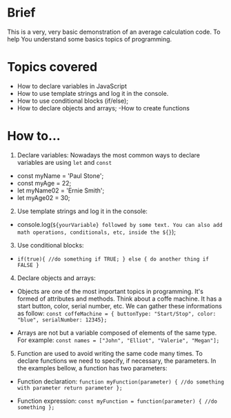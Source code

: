 # Brief
This is a very, very basic demonstration of an average calculation code. To help You understand
some basics topics of programming.

# Topics covered
- How to declare variables in JavaScript
- How to use template strings and log it in the console.
- How to use conditional blocks (if/else);
- How to declare objects and arrays;
-How to create functions
 
# How to...
1) Declare variables:
  Nowadays the most common ways to declare variables are using `let` and `const`
  * const myName = 'Paul Stone';
  * const myAge = 22;
  * let myName02 = 'Ernie Smith';
  * let myAge02 = 30;
2) Use template strings and log it in the console:
  * console.log(``${yourVariable} followed by some text. You can also add math operations, conditionals,
   etc, inside the ${}``);
3) Use conditional blocks:
* `if(true){
    //do something if TRUE;
} else {
  do another thing if FALSE
}`
4) Declare objects and arrays:
  * Objects are one of the most important topics in programming. It's formed of attributes and methods.
    Think about a coffe machine. It has a start button, color, serial number, etc. We can gather these
    informations as follow: `const coffeMachine = {
    buttonType: "Start/Stop",
    color: "blue",
    serialNumber: 12345};`

  * Arrays are not but a variable composed of elements of the same type.
    For example: `const names = ["John", "Elliot", "Valerie", "Megan"];`
5) Function are used to avoid writing the same code many times. To declare functions we need to
  specify, if necessary, the parameters. In the examples bellow, a function has two parameters:
  * Function declaration:
    `function myFunction(parameter) {
      //do something with parameter
      return parameter
    };`

  * Function expression:
    `const myFunction = function(parameter) {
      //do something
    };`
